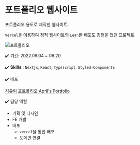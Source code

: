 # 포트폴리오 웹사이트

포트폴리오 용도로 제작한 웹사이트.

`Vercel`을 이용하여 정적 웹사이트의 `Lean`한 배포도 경험을 했던 프로젝트.

![포트폴리오](https://user-images.githubusercontent.com/63839302/175796509-d3f4d68a-08eb-4e0d-9612-0cfcf6345639.gif)

✔️ 기간: 2022.06.04 ~ 06.20

✔️ **Skills** : `Nextjs`, `React`, `Typescript`, `Styled-Components`

✔️  배포 

[김유림 포트폴리오 April's Portfolio](https://www.april5.world/)

✔️ 담당 역할

- 기획 및 디자인
- FE 개발
- 배포
    - `vercel`을 통한 배포
    - 도메인 연결
